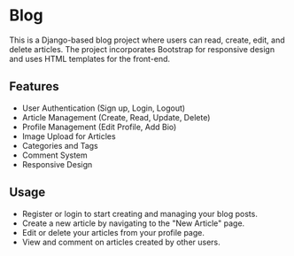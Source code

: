 # Blog
This is a Django-based blog project where users can read, create, edit, and delete articles. The project incorporates Bootstrap for responsive design and uses HTML templates for the front-end.

## Features
- User Authentication (Sign up, Login, Logout)
- Article Management (Create, Read, Update, Delete)
- Profile Management (Edit Profile, Add Bio)
- Image Upload for Articles
- Categories and Tags
- Comment System
- Responsive Design

## Usage
- Register or login to start creating and managing your blog posts.
- Create a new article by navigating to the "New Article" page.
- Edit or delete your articles from your profile page.
- View and comment on articles created by other users.
